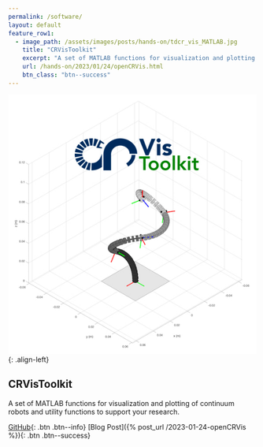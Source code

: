 ```yaml
---
permalink: /software/
layout: default
feature_row1:
  - image_path: /assets/images/posts/hands-on/tdcr_vis_MATLAB.jpg
    title: "CRVisToolkit"
    excerpt: "A set of MATLAB functions for visualization and plotting of continuum robots. And utility functions to support your research."
    url: /hands-on/2023/01/24/openCRVis.html
    btn_class: "btn--success"
---
```

<!-- {% include feature_row id="feature_row1" type="left" %} -->

![image-left](/assets/images/posts/hands-on/tdcr_vis_MATLAB.jpg){: .align-left}
## CRVisToolkit

A set of MATLAB functions for visualization and plotting of continuum robots and utility functions to support your research.

[GitHub](https://github.com/ContinuumRoboticsLab/CRVisToolkit){: .btn .btn--info}
[Blog Post]({% post_url /2023-01-24-openCRVis %}){: .btn .btn--success}

 
